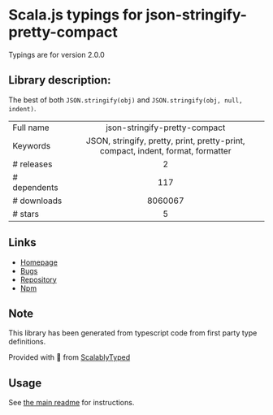 
# Scala.js typings for json-stringify-pretty-compact

Typings are for version 2.0.0

## Library description:
The best of both `JSON.stringify(obj)` and `JSON.stringify(obj, null, indent)`.

|                    |                 |
| ------------------ | :-------------: |
| Full name          | json-stringify-pretty-compact |
| Keywords           | JSON, stringify, pretty, print, pretty-print, compact, indent, format, formatter |
| # releases         | 2 |
| # dependents       | 117 |
| # downloads        | 8060067 |
| # stars            | 5 |

## Links
- [Homepage](https://github.com/lydell/json-stringify-pretty-compact#readme)
- [Bugs](https://github.com/lydell/json-stringify-pretty-compact/issues)
- [Repository](https://github.com/lydell/json-stringify-pretty-compact)
- [Npm](https://www.npmjs.com/package/json-stringify-pretty-compact)
    


## Note
This library has been generated from typescript code from first party type definitions.

Provided with :purple_heart: from [ScalablyTyped](https://github.com/oyvindberg/ScalablyTyped)

## Usage
See [the main readme](../../readme.md) for instructions.


